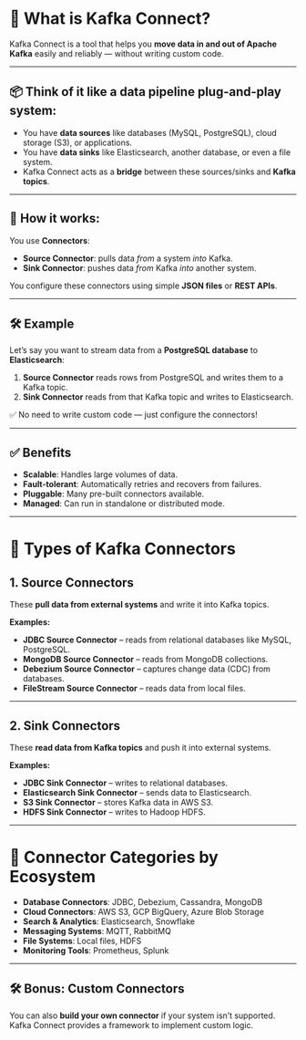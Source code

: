 # 🧠 What is Kafka Connect?

Kafka Connect is a tool that helps you **move data in and out of Apache Kafka** easily and reliably — without writing custom code.

---

## 📦 Think of it like a data pipeline plug-and-play system:

- You have **data sources** like databases (MySQL, PostgreSQL), cloud storage (S3), or applications.
- You have **data sinks** like Elasticsearch, another database, or even a file system.
- Kafka Connect acts as a **bridge** between these sources/sinks and **Kafka topics**.

---

## 🔌 How it works:

You use **Connectors**:

- **Source Connector**: pulls data *from* a system *into* Kafka.
- **Sink Connector**: pushes data *from* Kafka *into* another system.

You configure these connectors using simple **JSON files** or **REST APIs**.

---

## 🛠️ Example

Let’s say you want to stream data from a **PostgreSQL database** to **Elasticsearch**:

1. **Source Connector** reads rows from PostgreSQL and writes them to a Kafka topic.
2. **Sink Connector** reads from that Kafka topic and writes to Elasticsearch.

✅ No need to write custom code — just configure the connectors!

---

## ✅ Benefits

- **Scalable**: Handles large volumes of data.
- **Fault-tolerant**: Automatically retries and recovers from failures.
- **Pluggable**: Many pre-built connectors available.
- **Managed**: Can run in standalone or distributed mode.

---

# 🔌 Types of Kafka Connectors

## 1. Source Connectors

These **pull data from external systems** and write it into Kafka topics.

**Examples:**
- **JDBC Source Connector** – reads from relational databases like MySQL, PostgreSQL.
- **MongoDB Source Connector** – reads from MongoDB collections.
- **Debezium Source Connector** – captures change data (CDC) from databases.
- **FileStream Source Connector** – reads data from local files.

---

## 2. Sink Connectors

These **read data from Kafka topics** and push it into external systems.

**Examples:**
- **JDBC Sink Connector** – writes to relational databases.
- **Elasticsearch Sink Connector** – sends data to Elasticsearch.
- **S3 Sink Connector** – stores Kafka data in AWS S3.
- **HDFS Sink Connector** – writes to Hadoop HDFS.

---

# 🧩 Connector Categories by Ecosystem

- **Database Connectors**: JDBC, Debezium, Cassandra, MongoDB
- **Cloud Connectors**: AWS S3, GCP BigQuery, Azure Blob Storage
- **Search & Analytics**: Elasticsearch, Snowflake
- **Messaging Systems**: MQTT, RabbitMQ
- **File Systems**: Local files, HDFS
- **Monitoring Tools**: Prometheus, Splunk

---

## 🛠️ Bonus: Custom Connectors

You can also **build your own connector** if your system isn’t supported. Kafka Connect provides a framework to implement custom logic.
